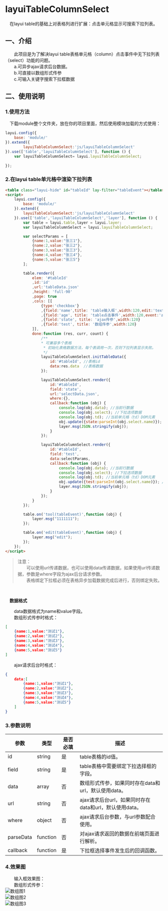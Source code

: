 # layuiTableColumnSelect
&emsp;在layui table的基础上对表格列进行扩展：点击单元格显示可搜索下拉列表。

## 一、介绍
&emsp;&emsp;此项目是为了解决layui table表格单元格（column）点击事件中无下拉列表（select）功能的问题。
<br/>
&emsp;&emsp;a.可异步ajax请求后台数据。
<br/>
&emsp;&emsp;b.可直接以数组形式传参
<br/>
&emsp;&emsp;c.可输入关键字搜索下拉框数据

## 二、使用说明

### 1.使用方法
&emsp;下载module整个文件夹，放在你的项目里面，然后使用模块加载的方式使用：
```javascript
layui.config({
    base: 'module/'
}).extend({
        layuiTableColumnSelect:'js/layuiTableColumnSelect'
}).use(['table','layuiTableColumnSelect'], function () {
    var layuiTableColumnSelect= layui.layuiTableColumnSelect;
    
});
```

### 2.在layui table单元格中渲染下拉列表

```html
<table class="layui-hide" id="tableId" lay-filter="tableEvent"></table>
<script>
    layui.config({
        base: 'module/'
    }).extend({
        layuiTableColumnSelect:'js/layuiTableColumnSelect'
    }).use(['table','layuiTableColumnSelect','layer'], function () {
        var table = layui.table,layer = layui.layer;
        var layuiTableColumnSelect = layui.layuiTableColumnSelect;

        var selectParams = [
            {name:1,value:"张三1"},
            {name:2,value:"张三2"},
            {name:3,value:"张三3"},
            {name:4,value:"张三4"},
            {name:5,value:"张三5"}
        ];

        table.render({
            elem: '#tableId'
            ,id:'id'
            ,url:'tableData.json'
            ,height: 'full-90'
            ,page: true
            ,cols: [[
                {type:'checkbox'}
                ,{field:'name',title: 'table输入框',width:120,edit:'text'}
                ,{field:'age', title: 'table点击事件',width:120,event:'age'}
                ,{field:'state', title: 'ajax传参',width:120}
                ,{field:'test', title: '数组传参',width:120}
            ]],
            done:function (res, curr, count) {
                /**
                * 可兼容多个表格
                 * 初始化表格数据方法，每个表调用一次，否则下拉列表显示失败。
                 */
                layuiTableColumnSelect.initTableData({
                    id:'#tableId', //表格id
                    data:res.data  //表格数据
                });

                layuiTableColumnSelect.render({
                    id:'#tableId',
                    field:'state',
                    url:'selectData.json',
                    where:{},
                    callback:function (obj) {
                        console.log(obj.data); //当前行数据
                        console.log(obj.select); //下拉选项数据
                        console.log(obj.td); //当前单元格（td）DOM元素
                        obj.update({state:parseInt(obj.select.name)}); // 更新当前列数据和单元格显示数据，与layui表格更新单元格方法原理一致。
                        layer.msg(JSON.stringify(obj));
                    }
                });

                layuiTableColumnSelect.render({
                    id:'#tableId',
                    field:'test',
                    data:selectParams,
                    callback:function (obj) {
                        console.log(obj.data); //当前行数据
                        console.log(obj.select); //下拉选项数据
                        console.log(obj.td); //当前单元格（td）DOM元素
                        obj.update({test:parseInt(obj.select.name)}); // 更新当前列数据和单元格显示数据，与layui表格更新单元格方法原理一致。
                        layer.msg(JSON.stringify(obj));
                    }
                });
            }
        });

        table.on('tool(tableEvent)',function (obj) {
            layer.msg("1111111");
        });

        table.on('edit(tableEvent)',function (obj) {
            layer.msg("edit");
        });
    });
</script>
```

> 注意：<br>
> &emsp;&emsp;可以使用url传递数据，也可以使用data传递数据，如果使用url传递数据，参数是where字段为ajax后台请求参数。<br>
> &emsp;&emsp;表格绑定下拉框必须在表格异步加载数据完成后进行，否则绑定失败。

<br/>

&emsp;**数据格式**

&emsp;&emsp;data数据格式为name和value字段。
<br/>
&emsp;&emsp;数组形式传参时格式：
```json
[
    {name:1,value:"测试1"},
    {name:2,value:"测试2"},
    {name:3,value:"测试3"},
    {name:4,value:"测试4"},
    {name:5,value:"测试5"}
]
```

&emsp;&emsp;ajax请求后台时格式：
```json
{
    data:[
        {name:1,value:"测试1"},
        {name:2,value:"测试2"},
        {name:3,value:"测试3"},
        {name:4,value:"测试4"},
        {name:5,value:"测试5"}
    ]
}
```

### 3.参数说明
参数 | 类型 | 是否必填 | 描述 |
--- | --- | --- | ---
id | string | 是 | table表格的id值。
field | string | 是 | table表格中需要绑定下拉选择框的字段。
data | array | 否 | 数组形式传参，如果同时存在data和url，默认使用data。
url | string | 否 | ajax请求后台url，如果同时存在data和url，默认使用data。
where | object | 否 | ajax请求后台参数，与url参数配合使用。
parseData | function | 否 | 对ajax请求返回的数据在前端页面进行解析。
callback | function | 是 | 下拉框选择事件发生后的回调函数。

### 4.效果图
&emsp;&emsp;输入框效果图：<br/>
&emsp;&emsp;数组形式传参：<br/>
![数组图1](https://images.gitee.com/uploads/images/2019/1201/005920_6bd870bd_1588195.png "2.png")
<br/>
![数组图2](https://images.gitee.com/uploads/images/2019/1201/005950_d701b34f_1588195.png "3.png")
<br/>
![数组图3](https://images.gitee.com/uploads/images/2019/1201/010015_121379ce_1588195.png "4.png")